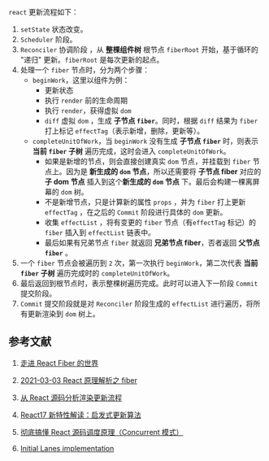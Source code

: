 `react` 更新流程如下：

1. `setState` 状态改变。
2. `Scheduler` 阶段。
3. `Reconciler` 协调阶段 ，从 **整棵组件树** 根节点 `fiberRoot` 开始，基于循环的 "递归" 更新。`fiberRoot` 是每次更新的起点。
4. 处理一个 `fiber` 节点时，分为两个步骤：
    - `beginWork`，这里以组件为例：
        - 更新状态
        - 执行 `render` 前的生命周期
        - 执行 `render`，获得虚拟 `dom`
        - `diff` 虚拟 `dom` ，生成 **子节点 `fiber`**。同时，根据 `diff` 结果为 `fiber` 打上标记 `effectTag`（表示新增，删除，更新等）。
    - `completeUnitOfWork`，当 `beginWork` 没有生成 **子节点 `fiber`** 时，则表示 **当前 `fiber` 子树** 遍历完成，这时会进入 `completeUnitOfWork`。
        - 如果是新增的节点，则会直接创建真实 `dom` 节点，并挂载到 `fiber` 节点上。因为是 **新生成的 `dom` 节点**，所以还需要将 **子节点 fiber** 对应的 **子 dom 节点** 插入到这个**新生成的 `dom` 节点** 下。最后会构建一棵离屏幕的 `dom` 树。
        - 不是新增节点，只是计算新的属性 `props` ，并为 `fiber` 打上更新 `effectTag` ，在之后的 `Commit` 阶段进行具体的 `dom` 更新。
        - 收集 `effectList` ，将有变更的 `fiber` 节点（有`effectTag` 标记）的 `fiber` 插入到 `effectList` 链表中。
        - 最后如果有兄弟节点 `fiber` 就返回 **兄弟节点 fiber**，否者返回 **父节点 `fiber`** 。
5. 一个 `fiber` 节点会被遍历到 `2` 次，第一次执行 `beginWork`，第二次代表 **当前 `fiber` 子树** 遍历完成时的 `completeUnitOfWork`。
6. 最后返回到根节点时，表示整棵树遍历完成。此时可以进入下一阶段 `Commit` 提交阶段。
7. `Commit` 提交阶段就是对 `Reconciler` 阶段生成的 `effectList` 进行遍历，将所有更新渲染到 `dom` 树上。

## 参考文献

1. [走进 React Fiber 的世界](https://juejin.cn/post/6943896410987659277)
2. [2021-03-03 React 原理解析之 fiber](https://juejin.cn/post/6944908227213525006)
3. [从 React 源码分析渲染更新流程](https://juejin.cn/post/6844904200824946696)
4. [React17 新特性解读：启发式更新算法](https://www.shangmayuan.com/a/34b12714a9d44df4bc338e85.html)
5. [彻底搞懂 React 源码调度原理（Concurrent 模式）](https://juejin.cn/post/6844904153257508878)


6. [Initial Lanes implementation](https://github.com/facebook/react/pull/18796)
